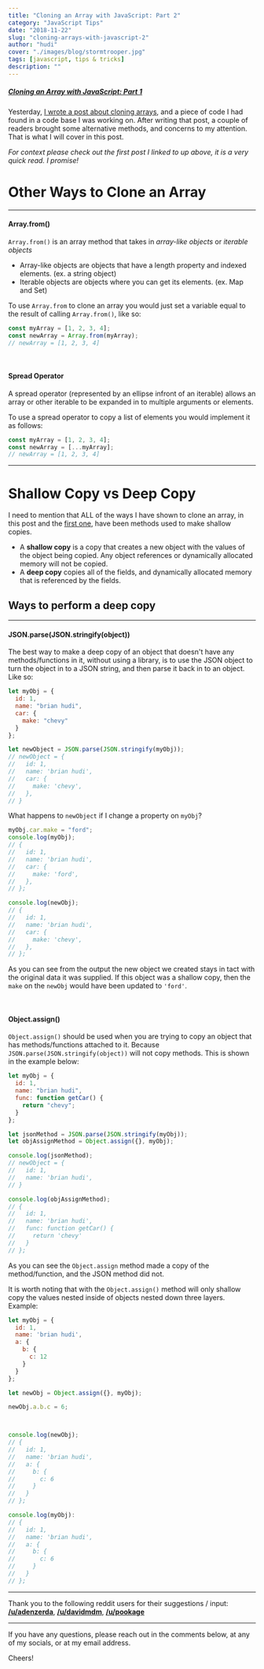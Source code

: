 ```yaml
---
title: "Cloning an Array with JavaScript: Part 2"
category: "JavaScript Tips"
date: "2018-11-22"
slug: "cloning-arrays-with-javascript-2"
author: "hudi"
cover: "./images/blog/stormtrooper.jpg"
tags: [javascript, tips & tricks]
description: ""
---
```


##### [Cloning an Array with JavaScript: Part 1](https://brianhudi.com/cloning-arrays-with-javascript)

Yesterday, [I wrote a post about cloning arrays](https://brianhudi.com/cloning-arrays-with-javascript), and a piece of code I had found in a code base I was working on. After writing that post, a couple of readers brought some alternative methods, and concerns to my attention. That is what I will cover in this post.

_For context please check out the first post I linked to up above, it is a very quick read. I promise!_

# Other Ways to Clone an Array

---

#### Array.from()

`Array.from()` is an array method that takes in _array-like objects_ or _iterable objects_

- Array-like objects are objects that have a length property and indexed elements. (ex. a string object)
- Iterable objects are objects where you can get its elements. (ex. Map and Set)

To use `Array.from` to clone an array you would just set a variable equal to the result of calling `Array.from()`, like so:

```javascript
const myArray = [1, 2, 3, 4];
const newArray = Array.from(myArray);
// newArray = [1, 2, 3, 4]
```

<br>

#### Spread Operator

A spread operator (represented by an ellipse infront of an iterable) allows an array or other iterable to be expanded in to multiple arguments or elements.

To use a spread operator to copy a list of elements you would implement it as follows:

```javascript
const myArray = [1, 2, 3, 4];
const newArray = [...myArray];
// newArray = [1, 2, 3, 4]
```

---

# Shallow Copy vs Deep Copy

I need to mention that ALL of the ways I have shown to clone an array, in this post and the [first one](https://brianhudi.com/cloning-arrays-with-javascript), have been methods used to make shallow copies.

- A **shallow copy** is a copy that creates a new object with the values of the object being copied. Any object references or dynamically allocated memory will not be copied.
- A **deep copy** copies all of the fields, and dynamically allocated memory that is referenced by the fields.

## Ways to perform a deep copy

---

#### JSON.parse(JSON.stringify(object))

The best way to make a deep copy of an object that doesn't have any methods/functions in it, without using a library, is to use the JSON object to turn the object in to a JSON string, and then parse it back in to an object. Like so:

```javascript
let myObj = {
  id: 1,
  name: "brian hudi",
  car: {
    make: "chevy"
  }
};

let newObject = JSON.parse(JSON.stringify(myObj));
// newObject = {
//   id: 1,
//   name: 'brian hudi',
//   car: {
//     make: 'chevy',
//   },
// }
```

What happens to `newObject` if I change a property on `myObj`?

```javascript
myObj.car.make = "ford";
console.log(myObj);
// {
//   id: 1,
//   name: 'brian hudi',
//   car: {
//     make: 'ford',
//   },
// };

console.log(newObj);
// {
//   id: 1,
//   name: 'brian hudi',
//   car: {
//     make: 'chevy',
//   },
// };
```

As you can see from the output the new object we created stays in tact with the original data it was supplied. If this object was a shallow copy, then the `make` on the `newObj` would have been updated to `'ford'`.

<br>

#### Object.assign()

`Object.assign()` should be used when you are trying to copy an object that has methods/functions attached to it. Because `JSON.parse(JSON.stringify(object))` will not copy methods. This is shown in the example below:

```javascript
let myObj = {
  id: 1,
  name: "brian hudi",
  func: function getCar() {
    return "chevy";
  }
};

let jsonMethod = JSON.parse(JSON.stringify(myObj));
let objAssignMethod = Object.assign({}, myObj);

console.log(jsonMethod);
// newObject = {
//   id: 1,
//   name: 'brian hudi',
// }

console.log(objAssignMethod);
// {
//   id: 1,
//   name: 'brian hudi',
//   func: function getCar() {
//     return 'chevy'
//   }
// };
```

As you can see the `Object.assign` method made a copy of the method/function, and the JSON method did not.

It is worth noting that with the `Object.assign()` method will only shallow copy the values nested inside of objects nested down three layers. Example:

```javascript
let myObj = {
  id: 1,
  name: 'brian hudi',
  a: {
    b: {
      c: 12
    }
  }
};

let newObj = Object.assign({}, myObj);

newObj.a.b.c = 6;



console.log(newObj);
// {
//   id: 1,
//   name: 'brian hudi',
//   a: {
//     b: {
//       c: 6
//     }
//   }
// };

console.log(myObj):
// {
//   id: 1,
//   name: 'brian hudi',
//   a: {
//     b: {
//       c: 6
//     }
//   }
// };
```

---

Thank you to the following reddit users for their suggestions / input:
**[/u/adenzerda](https://www.reddit.com/user/adenzerda)**, **[/u/davidmdm](https://www.reddit.com/user/davidmdm)**, **[/u/pookage](https://www.reddit.com/user/pookage)**

---

If you have any questions, please reach out in the comments below, at any of my socials, or at my email address.

Cheers!
